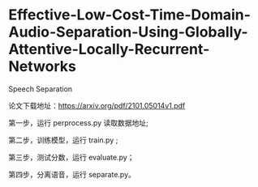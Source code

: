 # Effective-Low-Cost-Time-Domain-Audio-Separation-Using-Globally-Attentive-Locally-Recurrent-Networks
Speech Separation

论文下载地址：https://arxiv.org/pdf/2101.05014v1.pdf

第一步，运行 perprocess.py 读取数据地址;

第二步，训练模型，运行 train.py ;

第三步，测试分数，运行 evaluate.py；

第四步，分离语音，运行 separate.py。
